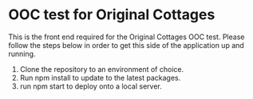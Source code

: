 # OOC test for Original Cottages

This is the front end required for the Original Cottages OOC test.
Please follow the steps below in order to get this side of the application up and running.

1. Clone the repository to an environment of choice.
2. Run npm install to update to the latest packages.
3. run npm start to deploy onto a local server.